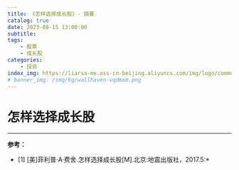 ```yaml
---
title: 《怎样选择成长股》- 摘要
catalog: true
date: 2023-08-15 13:00:00
subtitle: 
tags:
    - 股票
    - 成长股
categories:
    - 投资
index_img: https://liarsa-me.oss-cn-beijing.aliyuncs.com/img/logo/common_stocks_and_uncommon_profits.jpeg
# banner_img: /img/bg/wallhaven-vqdmxm.png
---
```


# 怎样选择成长股


<hr/>
<b>参考：</b>
<ul>
    <li>[1] [美]菲利普·A·费舍.怎样选择成长股[M].北京:地震出版社，2017.5:*</li>
</ul>